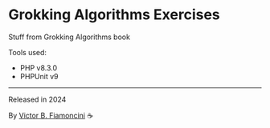 # Grokking Algorithms Exercises

Stuff from Grokking Algorithms book

Tools used:

- PHP v8.3.0
- PHPUnit v9

---

Released in 2024

By [Victor B. Fiamoncini](https://github.com/Victor-Fiamoncini) ☕
